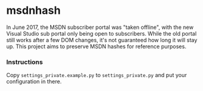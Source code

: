 msdnhash
=============
In June 2017, the MSDN subscriber portal was "taken offline", with the new Visual Studio sub portal only being open to subscribers.
While the old portal still works after a few DOM changes, it's not guaranteed how long it will stay up.
This project aims to preserve MSDN hashes for reference purposes.

### Instructions
Copy `settings_private.example.py` to `settings_private.py` and put your configuration in there. 